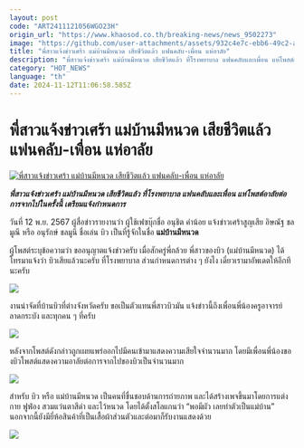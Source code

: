 ```yaml
---
layout: post
code: "ART2411121056WGO23H"
origin_url: "https://www.khaosod.co.th/breaking-news/news_9502273"
image: "https://github.com/user-attachments/assets/932c4e7c-ebb6-49c2-ad7d-f59538704a3c"
title: "พี่สาวแจ้งข่าวเศร้า แม่บ้านมีหนวด เสียชีวิตแล้ว แฟนคลับ-เพื่อน แห่อาลัย"
description: "พี่สาวแจ้งข่าวเศร้า แม่บ้านมีหนวด เสียชีวิตแล้ว ที่โรงพยาบาล แฟนคลับและเพื่อน แห่โพสต์อาลัยต่อการจากไปในครั้งนี้ เตรียมแจ้งกำหนดการ"
category: "HOT_NEWS"
language: "th"
date: 2024-11-12T11:06:58.585Z
---
```


# พี่สาวแจ้งข่าวเศร้า แม่บ้านมีหนวด เสียชีวิตแล้ว แฟนคลับ-เพื่อน แห่อาลัย

[![พี่สาวแจ้งข่าวเศร้า แม่บ้านมีหนวด เสียชีวิตแล้ว แฟนคลับ-เพื่อน แห่อาลัย](https://www.khaosod.co.th/wpapp/uploads/2024/11/Maebanmeenuad01.jpg "พี่สาวแจ้งข่าวเศร้า แม่บ้านมีหนวด เสียชีวิตแล้ว แฟนคลับ-เพื่อน แห่อาลัย")](https://www.khaosod.co.th/wpapp/uploads/2024/11/Maebanmeenuad01.jpg)

_**พี่สาวแจ้งข่าวเศร้า แม่บ้านมีหนวด เสียชีวิตแล้ว ที่โรงพยาบาล แฟนคลับและเพื่อน แห่โพสต์อาลัยต่อการจากไปในครั้งนี้ เตรียมแจ้งกำหนดการ**_

วันที่ 12 พ.ย. 2567 ผู้สื่อข่าวรายงานว่า ผู้ใช้เฟซบุ๊กชื่อ อนุชิต คำน้อย แจ้งข่าวเศร้าสูญเสีย อิษณัฐ ชลมูณี หรือ อนุรักษ์ ชลมูนี ชื่อเล่น บิว เป็นที่รู้จักในชื่อ **แม่บ้านมีหนวด**

ผู้โพสต์ระบุข้อความว่า ขออนุญาตแจ้งข่าวครับ เมื่อสักครู่พี่กล้วย พี่สาวของบิว (แม่บ้านมีหนวด) ได้โทรมาแจ้งว่า บิวเสียแล้วนะครับ ที่โรงพยาบาล ส่วนกำหนดการต่าง ๆ ยังไง เดี๋ยวเรามาอัพเดตให้อีกทีนะครับ

[![](https://www.khaosod.co.th/wpapp/uploads/2024/11/Maebanmeenuad-1-696x465.jpg)](https://www.khaosod.co.th/wpapp/uploads/2024/11/Maebanmeenuad-1.jpg)

งานน่าจัดที่บ้านบิวที่ต่างจังหวัดครับ ขอเป็นตัวแทนพี่สาวบิวมัน แจ้งข่าวนี้ถึงเพื่อนพี่น้องครูอาจารย์ลาดกระบัง และทุกคน ๆ ที่ครับ

[![](https://www.khaosod.co.th/wpapp/uploads/2024/11/Maebanmeenuad-2-696x392.jpg)](https://www.khaosod.co.th/wpapp/uploads/2024/11/Maebanmeenuad-2.jpg)

หลังจากโพสต์ดังกล่าวถูกเผยแพร่ออกไปมีคนเข้ามาแสดงความเสียใจจำนวนมาก โดยมีเพื่อนพี่น้องของบิวโพสต์แสดงความอาลัยต่อการจากไปของบิวเป็นจำนวนมาก

[![](https://www.khaosod.co.th/wpapp/uploads/2024/11/Maebanmeenuad-3-696x392.jpg)](https://www.khaosod.co.th/wpapp/uploads/2024/11/Maebanmeenuad-3.jpg)

สำหรับ บิว หรือ แม่บ้านมีหนวด เป็นคนที่ชื่นชอบด้านการถ่ายภาพ และได้สร้างเพจขึ้นมาโดยการแต่งกาย ฟูฟ่อง สวมแว่นตาสีดำ และไว้หนวด โดยได้ตั้งสโลแกนว่า “พอมีผัว เลยทำตัวเป็นแม่บ้าน” นอกจากนี้ยังมียี่ห้อสินค้าที่เป็นเสื้อผ้าส่วนตัวและต่อมาก็รับงานแสดงด้วย

[![](https://www.khaosod.co.th/wpapp/uploads/2024/11/Maebanmeenuad-4-696x392.jpg)](https://www.khaosod.co.th/wpapp/uploads/2024/11/Maebanmeenuad-4.jpg)